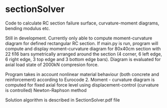 # sectionSolver
Code to calculate RC section failure surface, curvature-moment diagrams, bending modulus etc.

Still in development. Currently only able to compute moment-curvature diagram for defined rectangular RC section.
If main.py is run, program will compute and display moment-curvature diagram for 80x40cm section with 22 fi16 bars symetrically arranged around the section (4 corner, 6 left edge, 6 right edge, 3 top edge and 3 bottom edge bars). Diagram is evaluated for axial load state of 2000kN compresion force.

Program takes in account nonlinear material behaviour (both concrete and reinforcement) according to Eurocode 2. Moment - curvature diagram is computed for fixed axial force level using displacement-control (curvature is controlled) Newton-Raphson method

Solution algorithm is described in SectionSolver.pdf file
